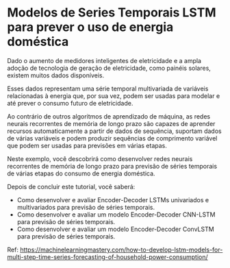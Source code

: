 # Modelos de Series Temporais LSTM para prever o uso de energia doméstica

Dado o aumento de medidores inteligentes de eletricidade e a ampla adoção de tecnologia de geração de eletricidade, como painéis solares, existem muitos dados disponíveis.

Esses dados representam uma série temporal multivariada de variáveis relacionadas à energia que, por sua vez, podem ser usadas para modelar e até prever o consumo futuro de eletricidade.

Ao contrário de outros algoritmos de aprendizado de máquina, as redes neurais recorrentes de memória de longo prazo são capazes de aprender recursos automaticamente a partir de dados de sequência, suportam dados de várias variáveis e podem produzir sequências de comprimento variável que podem ser usadas para previsões em várias etapas.

Neste exemplo, você descobrirá como desenvolver redes neurais recorrentes de memória de longo prazo para previsão de séries temporais de várias etapas do consumo de energia doméstica.

Depois de concluir este tutorial, você saberá:

- Como desenvolver e avaliar Encoder-Decoder LSTMs univariados e multivariados para previsão de séries temporais.
- Como desenvolver e avaliar um modelo Encoder-Decoder CNN-LSTM para previsão de séries temporais.
- Como desenvolver e avaliar um modelo Encoder-Decoder ConvLSTM para previsão de séries temporais.

Ref: https://machinelearningmastery.com/how-to-develop-lstm-models-for-multi-step-time-series-forecasting-of-household-power-consumption/
